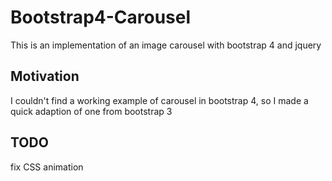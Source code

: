 # Bootstrap4-Carousel
This is an implementation of an image carousel with bootstrap 4 and jquery
## Motivation
I couldn't find a working example of carousel in bootstrap 4, so I made a quick adaption of one from bootstrap 3
## TODO
fix CSS animation
